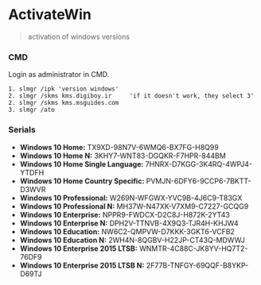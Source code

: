 # ActivateWin
> activation of windows versions

### CMD

Login as administrator in CMD.

	1. slmgr /ipk 'version windows'
	2. slmgr /skms kms.digiboy.ir     'if it doesn't work, they select 3'
	2. slmgr /skms kms.msguides.com
	3. slmgr /ato
	
### Serials

* **Windows 10 Home:** TX9XD-98N7V-6WMQ6-BX7FG-H8Q99
* **Windows 10 Home N:** 3KHY7-WNT83-DGQKR-F7HPR-844BM
* **Windows 10 Home Single Language:** 7HNRX-D7KGG-3K4RQ-4WPJ4-YTDFH
* **Windows 10 Home Country Specific:** PVMJN-6DFY6-9CCP6-7BKTT-D3WVR
* **Windows 10 Professional:** W269N-WFGWX-YVC9B-4J6C9-T83GX
* **Windows 10 Professional N:** MH37W-N47XK-V7XM9-C7227-GCQG9
* **Windows 10 Enterprise:** NPPR9-FWDCX-D2C8J-H872K-2YT43
* **Windows 10 Enterprise N:** DPH2V-TTNVB-4X9Q3-TJR4H-KHJW4
* **Windows 10 Education:** NW6C2-QMPVW-D7KKK-3GKT6-VCFB2
* **Windows 10 Education N:** 2WH4N-8QGBV-H22JP-CT43Q-MDWWJ
* **Windows 10 Enterprise 2015 LTSB:** WNMTR-4C88C-JK8YV-HQ7T2-76DF9
* **Windows 10 Enterprise 2015 LTSB N:** 2F77B-TNFGY-69QQF-B8YKP-D69TJ
